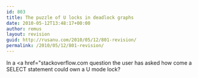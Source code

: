 ```yaml
---
id: 803
title: The puzzle of U locks in deadlock graphs
date: 2010-05-12T13:48:17+00:00
author: remus
layout: revision
guid: http://rusanu.com/2010/05/12/801-revision/
permalink: /2010/05/12/801-revision/
---
```

In a <a href="stackoverflow.com question the user has asked how come a SELECT statement could own a U mode lock?